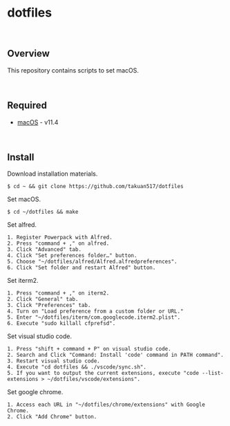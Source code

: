 # dotfiles

&emsp;
## Overview

This repository contains scripts to set macOS.

&emsp;

## Required

- [macOS](https://www.apple.com/jp/macos/big-sur/) - v11.4

&emsp;

## Install

Download installation materials.

```shell
$ cd ~ && git clone https://github.com/takuan517/dotfiles
```

Set macOS.

```shell
$ cd ~/dotfiles && make
```

Set alfred.


```
1. Register Powerpack with Alfred.
2. Press "command + ," on alfred.
3. Click "Advanced" tab.
4. Click "Set preferences folder…" button.
5. Choose "~/dotfiles/alfred/Alfred.alfredpreferences".
6. Click "Set folder and restart Alfred" button.
```

Set iterm2.


```
1. Press "command + ," on iterm2.
2. Click "General" tab.
3. Click "Preferences" tab.
4. Turn on "Load preference from a custom folder or URL."
5. Enter "~/dotfiles/iterm/com.googlecode.iterm2.plist".
6. Execute "sudo killall cfprefsd".
```

Set visual studio code.

```
1. Press "shift + command + P" on visual studio code.
2. Search and Click "Command: Install 'code' command in PATH command".
3. Restart visual studio code.
4. Execute "cd dotfiles && ./vscode/sync.sh".
5. If you want to output the current extensions, execute "code --list-extensions > ~/dotfiles/vscode/extensions".
```

Set google chrome.

```
1. Access each URL in "~/dotfiles/chrome/extensions" with Google Chrome.
2. Click "Add Chrome" button.
```
